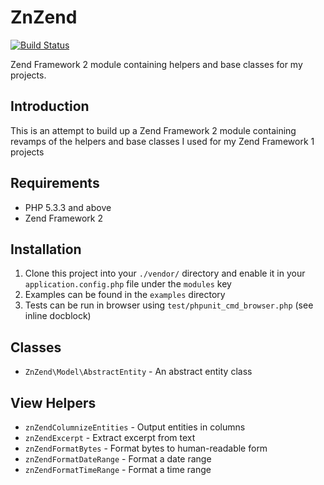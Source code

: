 ZnZend
======

[![Build Status](https://secure.travis-ci.org/zionsg/ZnZend.png?branch=master)](https://travis-ci.org/zionsg/ZnZend)

Zend Framework 2 module containing helpers and base classes for my projects.

## Introduction

This is an attempt to build up a Zend Framework 2 module containing revamps of
the helpers and base classes I used for my Zend Framework 1 projects

## Requirements

* PHP 5.3.3 and above
* Zend Framework 2

## Installation

1. Clone this project into your `./vendor/` directory and enable it in your
   `application.config.php` file under the `modules` key
2. Examples can be found in the `examples` directory
3. Tests can be run in browser using `test/phpunit_cmd_browser.php` (see inline docblock)

Classes
-------
* `ZnZend\Model\AbstractEntity` - An abstract entity class

View Helpers
------------
* `znZendColumnizeEntities` - Output entities in columns
* `znZendExcerpt` - Extract excerpt from text
* `znZendFormatBytes` - Format bytes to human-readable form
* `znZendFormatDateRange` - Format a date range
* `znZendFormatTimeRange` - Format a time range